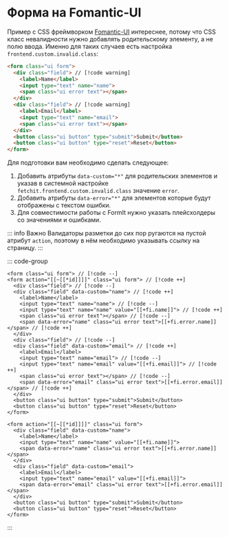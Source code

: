 # Форма на Fomantic-UI

Пример с CSS фреймворком [Fomantic-UI](https://fomantic-ui.com/) интереснее, потому что CSS класс невалидности нужно добавлять родительскому элементу, а не полю ввода. Именно для таких случаев есть настройка `frontend.custom.invalid.class`:

```html
<form class="ui form">
  <div class="field"> // [!code warning]
    <label>Name</label>
    <input type="text" name="name">
    <span class="ui error text"></span>
  </div>
  <div class="field"> // [!code warning]
    <label>Email</label>
    <input type="text" name="email">
    <span class="ui error text"></span>
  </div>
  <button class="ui button" type="submit">Submit</button>
  <button class="ui button" type="reset">Reset</button>
</form>
```

Для подготовки вам необходимо сделать следующее:

1. Добавить атрибуты `data-custom="*"` для родительских элементов и указав в системной настройке `fetchit.frontend.custom.invalid.class` значение `error`.
2. Добавить атрибуты `data-error="*"` для элементов которые будут отображены с текстом ошибки.
3. Для совместимости работы с FormIt нужно указать плейсхолдеры со значениями и ошибками.

::: info Важно
Валидаторы разметки до сих пор ругаются на пустой атрибут `action`, поэтому в нём необходимо указывать ссылку на страницу.
:::

::: code-group

```modx [Изменения]
<form class="ui form"> // [!code --]
<form action="[[~[[*id]]]]" class="ui form"> // [!code ++]
  <div class="field"> // [!code --]
  <div class="field" data-custom="name"> // [!code ++]
    <label>Name</label>
    <input type="text" name="name"> // [!code --]
    <input type="text" name="name" value="[[+fi.name]]"> // [!code ++]
    <span class="ui error text"></span> // [!code --]
    <span data-error="name" class="ui error text">[[+fi.error.name]]</span> // [!code ++]
  </div>
  <div class="field"> // [!code --]
  <div class="field" data-custom="email"> // [!code ++]
    <label>Email</label>
    <input type="text" name="email"> // [!code --]
    <input type="text" name="email" value="[[+fi.email]]"> // [!code ++]
    <span class="ui error text"></span> // [!code --]
    <span data-error="email" class="ui error text">[[+fi.error.email]]</span> // [!code ++]
  </div>
  <button class="ui button" type="submit">Submit</button>
  <button class="ui button" type="reset">Reset</button>
</form>
```

```modx [Готовая разметка]
<form action="[[~[[*id]]]]" class="ui form">
  <div class="field" data-custom="name">
    <label>Name</label>
    <input type="text" name="name" value="[[+fi.name]]">
    <span data-error="name" class="ui error text">[[+fi.error.name]]</span>
  </div>
  <div class="field" data-custom="email">
    <label>Email</label>
    <input type="text" name="email" value="[[+fi.email]]">
    <span data-error="email" class="ui error text">[[+fi.error.email]]</span>
  </div>
  <button class="ui button" type="submit">Submit</button>
  <button class="ui button" type="reset">Reset</button>
</form>
```

:::
